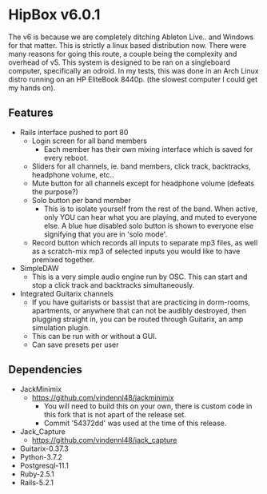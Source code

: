 # HipBox v6.0.1

The v6 is because we are completely ditching Ableton Live.. and Windows for that matter.  This is strictly a linux based distribution now.  There were many reasons for going this route, a couple being the complexity and overhead of v5.  This system is designed to be ran on a singleboard computer, specifically an odroid.  In my tests, this was done in an Arch Linux distro running on an HP EliteBook 8440p. (the slowest computer I could get my hands on).

## Features

 - Rails interface pushed to port 80
    - Login screen for all band members
       - Each member has their own mixing interface which is saved for every reboot.
    - Sliders for all channels, ie. band members, click track, backtracks, headphone volume, etc..
    - Mute button for all channels except for headphone volume (defeats the purpose?)
    - Solo button per band member
       - This is to isolate yourself from the rest of the band.  When active, only YOU can hear what you are playing, and muted to everyone else.  A blue hue disabled solo button is shown to everyone else signifying that you are in 'solo mode'.
    - Record button which records all inputs to separate mp3 files, as well as a scratch-mix mp3 of selected inputs you would like to have premixed together.
 - SimpleDAW
    - This is a very simple audio engine run by OSC.  This can start and stop a click track and backtracks simultaneously.
 - Integrated Guitarix channels
    - If you have guitarists or bassist that are practicing in dorm-rooms, apartments, or anywhere that can not be audibly destroyed, then plugging straight in, you can be routed through Guitarix, an amp simulation plugin.  
    - This can be run with or without a GUI.  
    - Can save presets per user

## Dependencies

 - JackMinimix
   - https://github.com/vindennl48/jackminimix
     - You will need to build this on your own, there is custom code in this fork that is not apart of the release set.
     - Commit '54372dd' was used at the time of this release.
 - Jack_Capture
   - https://github.com/vindennl48/jack_capture
 - Guitarix-0.37.3
 - Python-3.7.2
 - Postgresql-11.1
 - Ruby-2.5.1
 - Rails-5.2.1
